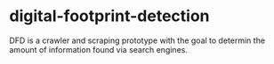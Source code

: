 # digital-footprint-detection
DFD is a crawler and scraping prototype with the goal to determin the amount of information found via search engines. 
